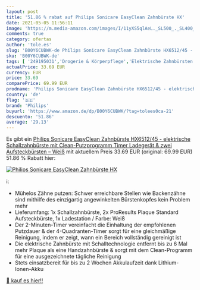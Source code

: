 ```yaml
---
layout: post
title: '51.86 % rabat auf Philips Sonicare EasyClean Zahnbürste HX'
date: 2021-05-05 11:56:11
image: 'https://m.media-amazon.com/images/I/11yXS5qlAeL._SL500_._SL400_.jpg'
comments: true
category: ofertas
author: 'tole.es'
slug: 'B00Y6CUBWK-de Philips Sonicare EasyClean Zahnbürste HX6512/45 -...'
sku: 'B00Y6CUBWK-de'
tags: [ '249195031','Drogerie & Körperpflege','Elektrische Zahnbürsten','Haushalt','Körperpflege','Mund- & Zahnpflege','Produkte','Schallzahnbürsten','Zahnbürsten & Ersatzzahnbürsten','Zahnbürsten & Zubehör','philips', ]
actualPrice: 33.69 EUR
currency: EUR
price: 33.69
comparePrice: 69.99 EUR
prodname: 'Philips Sonicare EasyClean Zahnbürste HX6512/45 - elektrische Schallzahnbürste mit Clean-Putzprogramm  Timer  Ladegerät & zwei Aufsteckbürsten – Weiß'
country: 'de'
flag: '🇩🇪'
brand: 'Philips'
buyurl: 'https://www.amazon.de/dp/B00Y6CUBWK/?tag=tolees0ca-21'
descuento: '51.86'
average: '29.13'
---
```


Es gibt ein [Philips Sonicare EasyClean Zahnbürste HX6512/45 - elektrische Schallzahnbürste mit Clean-Putzprogramm  Timer  Ladegerät & zwei Aufsteckbürsten – Weiß](https://www.amazon.de/dp/B00Y6CUBWK/?tag=tolees0ca-21) mit aktuellem Preis 33.69 EUR (original: 69.99 EUR) 51.86 % Rabatt hier:

[![Philips Sonicare EasyClean Zahnbürste HX](https://m.media-amazon.com/images/I/11yXS5qlAeL._SL500_._SL400_.jpg)](https://www.amazon.de/dp/B00Y6CUBWK/?tag=tolees0ca-21)

ℹ️:

- Mühelos Zähne putzen: Schwer erreichbare Stellen wie Backenzähne sind mithilfe des einzigartig angewinkelten Bürstenkopfes kein Problem mehr
- Lieferumfang: 1x Schallzahnbürste, 2x ProResults Plaque Standard Aufsteckbürste, 1x Ladestation / Farbe: Weiß
- Der 2-Minuten-Timer vereinfacht die Einhaltung der empfohlenen Putzdauer & der 4-Quadranten-Timer sorgt für eine gleichmäßige Reinigung, indem er zeigt, wann ein Bereich vollständig gereinigt ist
- Die elektrische Zahnbürste mit Schalltechnologie entfernt bis zu 6 Mal mehr Plaque als eine Handzahnbürste & sorgt mit dem Clean-Programm für eine ausgezeichnete tägliche Reinigung
- Stets einsatzbereit für bis zu 2 Wochen Akkulaufzeit dank Lithium-Ionen-Akku

[🛒 kauf es hier!!](https://www.amazon.de/dp/B00Y6CUBWK/?tag=tolees0ca-21)

